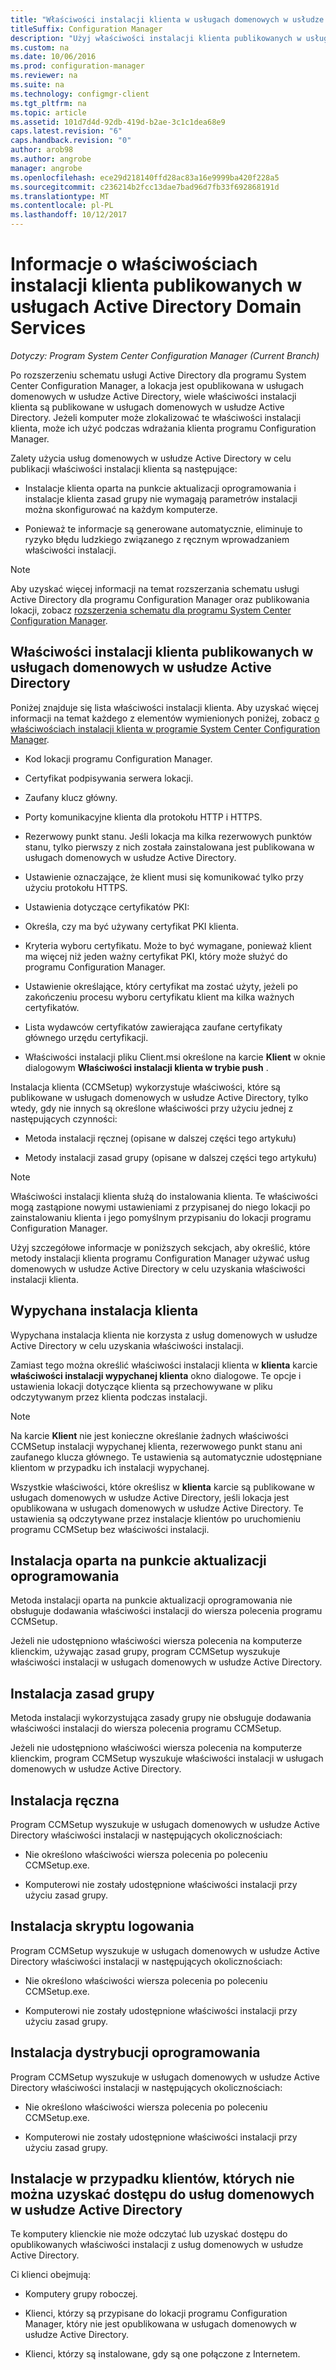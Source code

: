 ```yaml
---
title: "Właściwości instalacji klienta w usługach domenowych w usłudze Active Directory"
titleSuffix: Configuration Manager
description: "Użyj właściwości instalacji klienta publikowanych w usługach domenowych w usłudze Active Directory w programie System Center Configuration Manager."
ms.custom: na
ms.date: 10/06/2016
ms.prod: configuration-manager
ms.reviewer: na
ms.suite: na
ms.technology: configmgr-client
ms.tgt_pltfrm: na
ms.topic: article
ms.assetid: 101d7d4d-92db-419d-b2ae-3c1c1dea68e9
caps.latest.revision: "6"
caps.handback.revision: "0"
author: arob98
ms.author: angrobe
manager: angrobe
ms.openlocfilehash: ece29d218140ffd28ac83a16e9999ba420f228a5
ms.sourcegitcommit: c236214b2fcc13dae7bad96d7fb33f692868191d
ms.translationtype: MT
ms.contentlocale: pl-PL
ms.lasthandoff: 10/12/2017
---
```

# <a name="about-client-installation-properties-published-to-active-directory-domain-services"></a>Informacje o właściwościach instalacji klienta publikowanych w usługach Active Directory Domain Services

*Dotyczy: Program System Center Configuration Manager (Current Branch)*

Po rozszerzeniu schematu usługi Active Directory dla programu System Center Configuration Manager, a lokacja jest opublikowana w usługach domenowych w usłudze Active Directory, wiele właściwości instalacji klienta są publikowane w usługach domenowych w usłudze Active Directory. Jeżeli komputer może zlokalizować te właściwości instalacji klienta, może ich użyć podczas wdrażania klienta programu Configuration Manager.  

 Zalety użycia usług domenowych w usłudze Active Directory w celu publikacji właściwości instalacji klienta są następujące:  

-   Instalacje klienta oparta na punkcie aktualizacji oprogramowania i instalacje klienta zasad grupy nie wymagają parametrów instalacji można skonfigurować na każdym komputerze.  

-   Ponieważ te informacje są generowane automatycznie, eliminuje to ryzyko błędu ludzkiego związanego z ręcznym wprowadzaniem właściwości instalacji.  

> [!NOTE]  
>  Aby uzyskać więcej informacji na temat rozszerzania schematu usługi Active Directory dla programu Configuration Manager oraz publikowania lokacji, zobacz [rozszerzenia schematu dla programu System Center Configuration Manager](../../plan-design/network/schema-extensions.md).  

## <a name="client-installation-properties-published-to-active-directory-domain-services"></a>Właściwości instalacji klienta publikowanych w usługach domenowych w usłudze Active Directory  
Poniżej znajduje się lista właściwości instalacji klienta. Aby uzyskać więcej informacji na temat każdego z elementów wymienionych poniżej, zobacz [o właściwościach instalacji klienta w programie System Center Configuration Manager](../../../core/clients/deploy/about-client-installation-properties.md).  

-   Kod lokacji programu Configuration Manager.  

-   Certyfikat podpisywania serwera lokacji.  

-   Zaufany klucz główny.  

-   Porty komunikacyjne klienta dla protokołu HTTP i HTTPS.  

-   Rezerwowy punkt stanu. Jeśli lokacja ma kilka rezerwowych punktów stanu, tylko pierwszy z nich została zainstalowana jest publikowana w usługach domenowych w usłudze Active Directory.  

-   Ustawienie oznaczające, że klient musi się komunikować tylko przy użyciu protokołu HTTPS.  

-   Ustawienia dotyczące certyfikatów PKI:  

   -   Określa, czy ma być używany certyfikat PKI klienta.  

   -   Kryteria wyboru certyfikatu. Może to być wymagane, ponieważ klient ma więcej niż jeden ważny certyfikat PKI, który może służyć do programu Configuration Manager.  

   -   Ustawienie określające, który certyfikat ma zostać użyty, jeżeli po zakończeniu procesu wyboru certyfikatu klient ma kilka ważnych certyfikatów.  

   -   Lista wydawców certyfikatów zawierająca zaufane certyfikaty głównego urzędu certyfikacji.  

-   Właściwości instalacji pliku Client.msi określone na karcie **Klient** w oknie dialogowym **Właściwości instalacji klienta w trybie push** .

Instalacja klienta (CCMSetup) wykorzystuje właściwości, które są publikowane w usługach domenowych w usłudze Active Directory, tylko wtedy, gdy nie innych są określone właściwości przy użyciu jednej z następujących czynności:  

-   Metoda instalacji ręcznej (opisane w dalszej części tego artykułu)

-   Metody instalacji zasad grupy (opisane w dalszej części tego artykułu)

> [!NOTE]  
>  Właściwości instalacji klienta służą do instalowania klienta. Te właściwości mogą zastąpione nowymi ustawieniami z przypisanej do niego lokacji po zainstalowaniu klienta i jego pomyślnym przypisaniu do lokacji programu Configuration Manager.  

 Użyj szczegółowe informacje w poniższych sekcjach, aby określić, które metody instalacji klienta programu Configuration Manager używać usług domenowych w usłudze Active Directory w celu uzyskania właściwości instalacji klienta.  

## <a name="client-push-installation"></a>Wypychana instalacja klienta  
 Wypychana instalacja klienta nie korzysta z usług domenowych w usłudze Active Directory w celu uzyskania właściwości instalacji.  

 Zamiast tego można określić właściwości instalacji klienta w **klienta** karcie **właściwości instalacji wypychanej klienta** okno dialogowe. Te opcje i ustawienia lokacji dotyczące klienta są przechowywane w pliku odczytywanym przez klienta podczas instalacji.  

> [!NOTE]  
>  Na karcie **Klient** nie jest konieczne określanie żadnych właściwości CCMSetup instalacji wypychanej klienta, rezerwowego punkt stanu ani zaufanego klucza głównego. Te ustawienia są automatycznie udostępniane klientom w przypadku ich instalacji wypychanej.  

 Wszystkie właściwości, które określisz w **klienta** karcie są publikowane w usługach domenowych w usłudze Active Directory, jeśli lokacja jest opublikowana w usługach domenowych w usłudze Active Directory. Te ustawienia są odczytywane przez instalacje klientów po uruchomieniu programu CCMSetup bez właściwości instalacji.  

## <a name="software-update-point-based-installation"></a>Instalacja oparta na punkcie aktualizacji oprogramowania  
 Metoda instalacji oparta na punkcie aktualizacji oprogramowania nie obsługuje dodawania właściwości instalacji do wiersza polecenia programu CCMSetup.  

 Jeżeli nie udostępniono właściwości wiersza polecenia na komputerze klienckim, używając zasad grupy, program CCMSetup wyszukuje właściwości instalacji w usługach domenowych w usłudze Active Directory.  

## <a name="group-policy-installation"></a>Instalacja zasad grupy  
 Metoda instalacji wykorzystująca zasady grupy nie obsługuje dodawania właściwości instalacji do wiersza polecenia programu CCMSetup.  

 Jeżeli nie udostępniono właściwości wiersza polecenia na komputerze klienckim, program CCMSetup wyszukuje właściwości instalacji w usługach domenowych w usłudze Active Directory.  

## <a name="manual-installation"></a>Instalacja ręczna  
 Program CCMSetup wyszukuje w usługach domenowych w usłudze Active Directory właściwości instalacji w następujących okolicznościach:  

-   Nie określono właściwości wiersza polecenia po poleceniu CCMSetup.exe.  

-   Komputerowi nie zostały udostępnione właściwości instalacji przy użyciu zasad grupy.  

## <a name="logon-script-installation"></a>Instalacja skryptu logowania  
 Program CCMSetup wyszukuje w usługach domenowych w usłudze Active Directory właściwości instalacji w następujących okolicznościach:  

-   Nie określono właściwości wiersza polecenia po poleceniu CCMSetup.exe.  

-   Komputerowi nie zostały udostępnione właściwości instalacji przy użyciu zasad grupy.  

## <a name="software-distribution-installation"></a>Instalacja dystrybucji oprogramowania  
 Program CCMSetup wyszukuje w usługach domenowych w usłudze Active Directory właściwości instalacji w następujących okolicznościach:  

-   Nie określono właściwości wiersza polecenia po poleceniu CCMSetup.exe.  

-   Komputerowi nie zostały udostępnione właściwości instalacji przy użyciu zasad grupy.  

## <a name="installations-for-clients-that-cannot-access-active-directory-domain-services"></a>Instalacje w przypadku klientów, których nie można uzyskać dostępu do usług domenowych w usłudze Active Directory  
Te komputery klienckie nie może odczytać lub uzyskać dostępu do opublikowanych właściwości instalacji z usług domenowych w usłudze Active Directory.

 Ci klienci obejmują:  

-   Komputery grupy roboczej.  

-   Klienci, którzy są przypisane do lokacji programu Configuration Manager, który nie jest opublikowana w usługach domenowych w usłudze Active Directory.  

-   Klienci, którzy są instalowane, gdy są one połączone z Internetem.  
